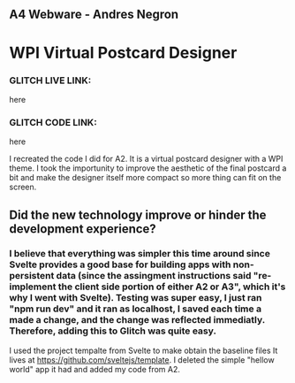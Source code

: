 ## A4 Webware - Andres Negron
# WPI Virtual Postcard Designer

### GLITCH LIVE LINK:
here

### GLITCH CODE LINK:
here

I recreated the code I did for A2. It is a virtual postcard designer with a WPI theme. I took the importunity to improve the aesthetic of the final postcard a bit and make the designer itself more compact so more thing can fit on the screen.

## Did the new technology improve or hinder the development experience?
### I believe that everything was simpler this time around since Svelte provides a good base for building apps with non-persistent data (since the assingment instructions said "re-implement the client side portion of either A2 or A3", which it's why I went with Svelte). Testing was super easy, I just ran "npm run dev" and it ran as localhost, I saved each time a made a change, and the change was reflected immediatly. Therefore, adding this to Glitch was quite easy.

I used the project tempalte from Svelte to make obtain the baseline files
It lives at https://github.com/sveltejs/template.
I deleted the simple "hellow world" app it had and added my code from A2.